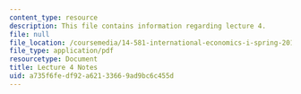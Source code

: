 ```yaml
---
content_type: resource
description: This file contains information regarding lecture 4.
file: null
file_location: /coursemedia/14-581-international-economics-i-spring-2013/a735f6fedf92a62133669ad9bc6c455d_MIT14_581S13_classnotes4.pdf
file_type: application/pdf
resourcetype: Document
title: Lecture 4 Notes
uid: a735f6fe-df92-a621-3366-9ad9bc6c455d
---
```

